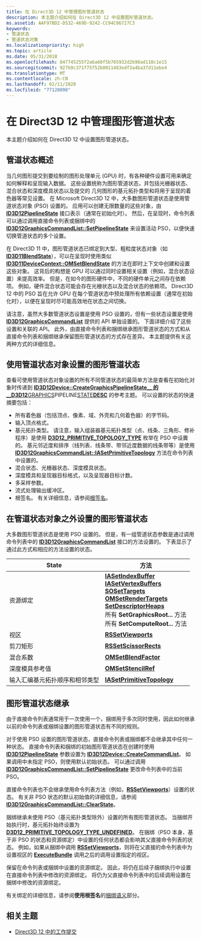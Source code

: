 ```yaml
---
title: 在 Direct3D 12 中管理图形管道状态
description: 本主题介绍如何在 Direct3D 12 中设置图形管道状态。
ms.assetid: AAF97BD2-D532-469D-9242-CC94C06727C3
keywords:
- 管道状态
- 管道状态对象
ms.localizationpriority: high
ms.topic: article
ms.date: 05/31/2018
ms.openlocfilehash: 847745255f2a6a60f5b765932d2b98ad110c1e15
ms.sourcegitcommit: 927b9c371f75f52b8011483edf3a4ba37d11ebe4
ms.translationtype: MT
ms.contentlocale: zh-CN
ms.lasthandoff: 02/11/2020
ms.locfileid: "77128098"
---
```

# <a name="managing-graphics-pipeline-state-in-direct3d-12"></a>在 Direct3D 12 中管理图形管道状态

本主题介绍如何在 Direct3D 12 中设置图形管道状态。

## <a name="pipeline-state-overview"></a>管道状态概述

当几何图形提交到要绘制的图形处理单元 (GPU) 时，有各种硬件设置可用来确定如何解释和呈现输入数据。 这些设置统称为图形管道状态，并包括光栅器状态、混合状态和深度模具状态以及提交的 几何图形的基元拓扑类型和将用于呈现的着色器等常见设置。 在 Microsoft Direct3D 12 中，大多数图形管道状态是使用管道状态对象 (PSO) 设置的。 应用可以创建无限数量的这些对象，由 [**ID3D12PipelineState**](/windows/win32/api/d3d12/nn-d3d12-id3d12pipelinestate) 接口表示（通常在初始化时）。 然后，在呈现时，命令列表可以通过调用直接命令列表或捆绑中的 [**ID3D12GraphicsCommandList::SetPipelineState**](/windows/win32/api/d3d12/nf-d3d12-id3d12graphicscommandlist-setpipelinestate) 来设置活动 PSO，以便快速切换管道状态的多个设置。

在 Direct3D 11 中，图形管道状态已绑定到大型、粗粒度状态对象（如 [**ID3D11BlendState**](https://docs.microsoft.com/windows/win32/api/d3d11/nn-d3d11-id3d11blendstate)），可以在呈现时使用类似 [**ID3D11DeviceContext::OMSetBlendState**](https://docs.microsoft.com/windows/win32/api/d3d10/nf-d3d10-id3d10device-omsetblendstate) 的方法在即时上下文中创建和设置这些对象。 这背后的构想是 GPU 可以通过同时设置相关设置（例如，混合状态设置）来提高效率。 但是，在如今的图形硬件中，不同的硬件单元之间存在依赖项。 例如，硬件混合状态可能会存在光栅状态以及混合状态的依赖项。 Direct3D 12 中的 PSO 旨在允许 GPU 在每个管道状态中预处理所有依赖设置（通常在初始化时），以便在呈现时尽可能高效地在状态之间切换。

请注意，虽然大多数管道状态设置是使用 PSO 设置的，但有一些状态设置是使用 [**ID3D12GraphicsCommandList**](/windows/win32/api/d3d12/nn-d3d12-id3d12graphicscommandlist) 提供的 API 单独设置的。 下面详细介绍了这些设置和关联的 API。 此外，由直接命令列表和捆绑继承图形管道状态的方式和从直接命令列表和捆绑继承保留图形管道状态的方式存在差异。 本主题提供有关这两种方式的详细信息。

## <a name="graphics-pipeline-states-set-with-pipeline-state-objects"></a>使用管道状态对象设置的图形管道状态

查看可使用管道状态对象设置的所有不同管道状态的最简单方法是查看在初始化对象时传递到 [**ID3D12Device::CreateGraphicsPipelineState\_\_ 的 \_\_D3D12**GRAPHICS](/windows/win32/api/d3d12/ns-d3d12-d3d12_graphics_pipeline_state_desc)PIPELINE[STATE**DESC**](/windows/win32/api/d3d12/nf-d3d12-id3d12device-creategraphicspipelinestate) 的参考主题。 可以设置的状态的快速摘要包括：

-   所有着色器（包括顶点、像素、域、外壳和几何着色器）的字节码。
-   输入顶点格式。
-   基元拓扑类型。 请注意，输入组装器基元拓扑类型（点、线条、三角形、修补程序）是使用 [**D3D12\_PRIMITIVE\_TOPOLOGY\_TYPE**](/windows/win32/api/d3d12/ne-d3d12-d3d12_primitive_topology_type) 枚举在 PSO 中设置的。 基元邻近度和排序（线列表、线条带、带邻近度数据的线条带等）是使用 [**ID3D12GraphicsCommandList::IASetPrimitiveTopology**](/windows/win32/api/d3d12/nf-d3d12-id3d12graphicscommandlist-iasetprimitivetopology) 方法在命令列表中设置的。
-   混合状态、光栅器状态、深度模具状态。
-   深度模具和呈现器目标格式，以及呈现器目标计数。
-   多采样参数。
-   流式处理输出缓冲区。
-   根签名。 有关详细信息，请参阅[根签名](root-signatures.md)。

## <a name="graphics-pipeline-states-set-outside-of-the-pipeline-state-object"></a>在管道状态对象之外设置的图形管道状态

大多数图形管道状态是使用 PSO 设置的。 但是，有一组管道状态参数是通过调用命令列表中的 [**ID3D12GraphicsCommandList**](/windows/win32/api/d3d12/nn-d3d12-id3d12graphicscommandlist) 接口的方法设置的。 下表显示了通过此方式和相应的方法设置的状态。

|State|方法|
|-|-|
|资源绑定|[**IASetIndexBuffer**](/windows/win32/api/d3d12/nf-d3d12-id3d12graphicscommandlist-iasetindexbuffer)<br/>[**IASetVertexBuffers**](/windows/win32/api/d3d12/nf-d3d12-id3d12graphicscommandlist-iasetvertexbuffers)<br/>[**SOSetTargets**](/windows/win32/api/d3d12/nf-d3d12-id3d12graphicscommandlist-sosettargets)<br/>[**OMSetRenderTargets**](/windows/win32/api/d3d12/nf-d3d12-id3d12graphicscommandlist-omsetrendertargets)<br/>[**SetDescriptorHeaps**](/windows/win32/api/d3d12/nf-d3d12-id3d12graphicscommandlist-setdescriptorheaps)<br/>所有 **SetGraphicsRoot...** 方法<br/>所有 **SetComputeRoot...** 方法<br/>
|视区|<a href="/windows/win32/api/d3d12/nf-d3d12-id3d12graphicscommandlist-rssetviewports">**RSSetViewports**</a>|
|剪刀矩形|<a href="/windows/win32/api/d3d12/nf-d3d12-id3d12graphicscommandlist-rssetscissorrects">**RSSetScissorRects**</a>|
|混合系数|<a href="/windows/win32/api/d3d12/nf-d3d12-id3d12graphicscommandlist-omsetblendfactor">**OMSetBlendFactor**</a>|
|深度模具参考值|<a href="/windows/win32/api/d3d12/nf-d3d12-id3d12graphicscommandlist-omsetstencilref">**OMSetStencilRef**</a>|
|输入汇编基元拓扑顺序和相邻类型|<a href="/windows/win32/api/d3d12/nf-d3d12-id3d12graphicscommandlist-iasetprimitivetopology">**IASetPrimitiveTopology**</a>|

## <a name="graphics-pipeline-state-inheritance"></a>图形管道状态继承

由于直接命令列表通常用于一次使用一个，捆绑用于多次同时使用，因此如何继承以前的命令列表或捆绑设置的图形管道状态有不同的规则。

对于使用 PSO 设置的图形管道状态，直接命令列表或捆绑都不会继承其中任何一种状态。 直接命令列表和捆绑的初始图形管道状态在创建时使用 [**ID3D12PipelineState**](/windows/win32/api/d3d12/nn-d3d12-id3d12pipelinestate) 参数设置为 [**ID3D12Device::CreateCommandList**](/windows/win32/api/d3d12/nf-d3d12-id3d12device-createcommandlist)。 如果调用中未指定 PSO，则使用默认初始状态。 可以通过调用 [**ID3D12GraphicsCommandList::SetPipelineState**](/windows/win32/api/d3d12/nf-d3d12-id3d12graphicscommandlist-setpipelinestate) 更改命令列表中的当前 PSO。

直接命令列表也不会继承使用命令列表方法（例如，[**RSSetViewports**](/windows/win32/api/d3d12/nf-d3d12-id3d12graphicscommandlist-rssetviewports)）设置的状态。 有关非 PSO 状态的默认初始值的详细信息，请参阅 [**ID3D12GraphicsCommandList::ClearState**](/windows/win32/api/d3d12/nf-d3d12-id3d12graphicscommandlist-clearstate)。

捆绑继承未使用 PSO（基元拓扑类型除外）设置的所有图形管道状态。 当捆绑开始执行时，基元拓扑始终设置为 [**D3D12\_PRIMITIVE\_TOPOLOGY\_TYPE\_UNDEFINED**](/windows/win32/api/d3d12/ne-d3d12-d3d12_primitive_topology_type)。 在捆绑（PSO 本身、基于非 PSO 的状态和资源绑定）中设置的任何状态都会影响其父直接命令列表的状态。 例如，如果从捆绑中调用 [**RSSetViewports**](/windows/win32/api/d3d12/nf-d3d12-id3d12graphicscommandlist-rssetviewports)，则将在父直接的命令列表中为设置视区的 [**ExecuteBundle**](/windows/win32/api/d3d12/nf-d3d12-id3d12graphicscommandlist-executebundle) 调用之后的调用设置指定的视区。

保留在命令列表或捆绑中设置的资源绑定。 因此，将仍在后续子捆绑执行中设置在直接命令列表中修改的资源绑定。 将仍为父直接命令列表中的后续调用设置在捆绑中修改的资源绑定。

有关绑定的详细信息，请参阅**使用根签名**的[捆绑语义](using-a-root-signature.md)部分。

## <a name="related-topics"></a>相关主题

* [Direct3D 12 中的工作提交](command-queues-and-command-lists.md)